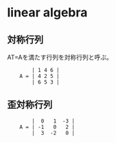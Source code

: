 <!-- FileName: linear_algebra
 Author: 8ucchiman
 CreatedDate: 2023-03-27 10:58:24 +0900
 LastModified: 2023-03-27 11:01:33 +0900
 Reference: 8ucchiman.jp
-->


# linear algebra
## 対称行列
AT=Aを満たす行列を対称行列と呼ぶ。
``` 
        | 1 4 6 |
    A = | 4 2 5 |
        | 6 5 3 |
```


## 歪対称行列
```
        |  0   1  -3 |
    A = | -1   0   2 |
        |  3  -2   0 |
```
